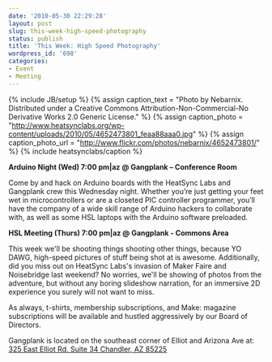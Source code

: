 ```yaml
---
date: '2010-05-30 22:29:28'
layout: post
slug: this-week-high-speed-photography
status: publish
title: 'This Week: High Speed Photography'
wordpress_id: '698'
categories:
- Event
- Meeting
---
```


{% include JB/setup %}
{% assign caption_text = "Photo by Nebarnix.  Distributed under a Creative Commons Attribution-Non-Commercial-No Derivative Works 2.0 Generic License." %}
{% assign caption_photo = "http://www.heatsynclabs.org/wp-content/uploads/2010/05/4652473801_feaa88aaa0.jpg" %}
{% assign caption_photo_url = "http://www.flickr.com/photos/nebarnix/4652473801/" %}
{% include heatsynclabs/caption %}

**Arduino Night (Wed) 7:00 pm|az @ Gangplank – Conference Room**

Come by and hack on Arduino boards with the HeatSync Labs and Gangplank crew this Wednesday night.  Whether you’re just getting your feet wet in microcontrollers or are a closeted PIC controller programmer, you’ll have the company of a wide skill range of Arduino hackers to collaborate with, as well as some HSL laptops with the Arduino software preloaded.

**HSL Meeting (Thurs) 7:00 pm|az @ Gangplank - Commons Area**

This week we'll be shooting things shooting other things, because YO DAWG, high-speed pictures of stuff being shot at is awesome.  Additionally, did you miss out on HeatSync Labs's invasion of Maker Faire and Noisebridge last weekend?  No worries, we'll be showing of photos from the adventure, but without any boring slideshow narration, for an immersive 2D experience you surely will not want to miss.

As always, t-shirts, membership subscriptions, and Make: magazine subscriptions will be available and hustled aggressively by our Board of Directors.

Gangplank is located on the southeast corner of Elliot and Arizona Ave at:
[325 East Elliot Rd. Suite 34
Chandler, AZ 85225](http://maps.google.com/maps?f=q&source=s_q&hl=en&geocode=&q=325+East+Elliot+Rd.+Suite+34+Chandler,+AZ+85225&sll=37.0625,-95.677068&sspn=46.005754,59.414063&ie=UTF8&hq=&hnear=325+E+Elliot+Rd,+Chandler,+Maricopa,+Arizona+85225&t=h&z=16)
